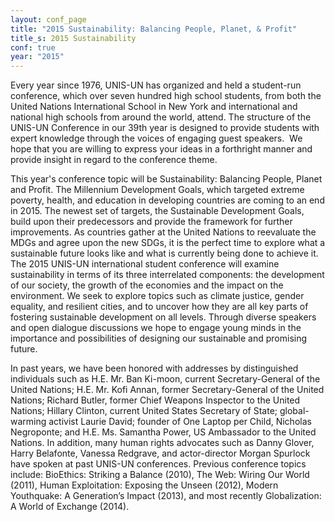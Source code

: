 ```yaml
---
layout: conf_page
title: "2015 Sustainability: Balancing People, Planet, & Profit"
title_s: 2015 Sustainability
conf: true
year: "2015"
---
```


Every year since 1976, UNIS-UN has organized and held a student-run conference, which over seven hundred high school students, from both the United Nations International School in New York and international and national high schools from around the world, attend. The structure of the UNIS-UN Conference in our 39th year is designed to provide students with expert knowledge through the voices of engaging guest speakers.  We hope that you are willing to express your ideas in a forthright manner and provide insight in regard to the conference theme.

This year's conference topic will be Sustainability: Balancing People, Planet and Profit. The Millennium Development Goals, which targeted extreme poverty, health, and education in developing countries are coming to an end in 2015. The newest set of targets, the Sustainable Development Goals, build upon their predecessors and provide the framework for further improvements. As countries gather at the United Nations to reevaluate the MDGs and agree upon the new SDGs, it is the perfect time to explore what a sustainable future looks like and what is currently being done to achieve it. The 2015 UNIS-UN international student conference will examine sustainability in terms of its three interrelated components: the development of our society, the growth of the economies and the impact on the environment. We seek to explore topics such as climate justice, gender equality, and resilient cities, and to uncover how they are all key parts of fostering sustainable development on all levels. Through diverse speakers and open dialogue discussions we hope to engage young minds in the importance and possibilities of designing our sustainable and promising future.

In past years, we have been honored with addresses by distinguished individuals such as H.E. Mr. Ban Ki-moon, current Secretary-General of the United Nations; H.E. Mr. Kofi Annan, former Secretary-General of the United Nations; Richard Butler, former Chief Weapons Inspector to the United Nations; Hillary Clinton, current United States Secretary of State; global-warming activist Laurie David; founder of One Laptop per Child, Nicholas Negroponte; and H.E. Ms. Samantha Power, US Ambassador to the United Nations. In addition, many human rights advocates such as Danny Glover, Harry Belafonte, Vanessa Redgrave, and actor-director Morgan Spurlock have spoken at past UNIS-UN conferences. Previous conference topics include: BioEthics: Striking a Balance (2010), The Web: Wiring Our World (2011), Human Exploitation: Exposing the Unseen (2012), Modern Youthquake: A Generation&rsquo;s Impact (2013), and most recently Globalization: A World of Exchange (2014).